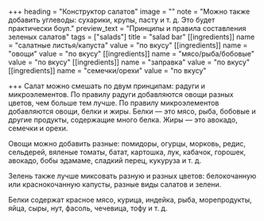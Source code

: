 +++
heading = "Конструктор салатов"
image = ""
note = "Можно также добавить углеводы: сухарики, крупы, пасту и т. д. Это будет практически боул."
preview_text = "Принципы и правила составления зеленых салатов"
tags = ["salads"]
title = "salad bar"
[[ingredients]]
name = "салатные листья/капуста"
value = "по вкусу"
[[ingredients]]
name = "овощи"
value = "по вкусу"
[[ingredients]]
name = "мясо/рыба/бобовые"
value = "по вкусу"
[[ingredients]]
name = "заправка"
value = "по вкусу"
[[ingredients]]
name = "семечки/орехи"
value = "по вкусу"

+++
Салат можно смешать по двум принципам: радуги и микроэлементов. По правилу радуги добавляются овощи разных цветов, чем больше тем лучше. По правилу микроэлементов добавляются овощи, белки и жиры. Белки — это мясо, рыба, бобовые и другие продукты, содержащие много белка. Жиры — это авокадо, семечки и орехи.

Овощи можно добавить разные: помидоры, огурцы, морковь, редис, сельдерей, вяленые томаты, батат, картошка, лук, кабачок, горошек, авокадо, бобы эдамаме, сладкий перец, кукуруза и т. д.

Зелень также лучше миксовать разную и разных цветов: белокочанную или краснокочанную капусты, разные виды салатов и зелени.

Белки содержат красное мясо, курица, индейка, рыба, морепродукты, яйца, сыры, нут, фасоль, чечевица, тофу и т. д.